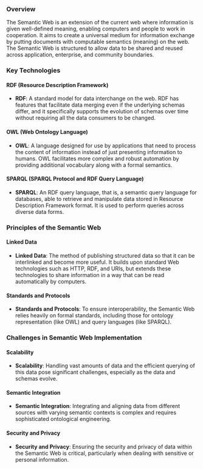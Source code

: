 ### Overview

The Semantic Web is an extension of the current web where information is given well-defined meaning, enabling computers and people to work in cooperation. It aims to create a universal medium for information exchange by putting documents with computable semantics (meaning) on the web. The Semantic Web is structured to allow data to be shared and reused across application, enterprise, and community boundaries.

### Key Technologies

#### RDF (Resource Description Framework)
- **RDF**: A standard model for data interchange on the web. RDF has features that facilitate data merging even if the underlying schemas differ, and it specifically supports the evolution of schemas over time without requiring all the data consumers to be changed.

#### OWL (Web Ontology Language)
- **OWL**: A language designed for use by applications that need to process the content of information instead of just presenting information to humans. OWL facilitates more complex and robust automation by providing additional vocabulary along with a formal semantics.

#### SPARQL (SPARQL Protocol and RDF Query Language)
- **SPARQL**: An RDF query language, that is, a semantic query language for databases, able to retrieve and manipulate data stored in Resource Description Framework format. It is used to perform queries across diverse data forms.

### Principles of the Semantic Web

#### Linked Data
- **Linked Data**: The method of publishing structured data so that it can be interlinked and become more useful. It builds upon standard Web technologies such as HTTP, RDF, and URIs, but extends these technologies to share information in a way that can be read automatically by computers.

#### Standards and Protocols
- **Standards and Protocols**: To ensure interoperability, the Semantic Web relies heavily on formal standards, including those for ontology representation (like OWL) and query languages (like SPARQL).

### Challenges in Semantic Web Implementation

#### Scalability
- **Scalability**: Handling vast amounts of data and the efficient querying of this data pose significant challenges, especially as the data and schemas evolve.

#### Semantic Integration
- **Semantic Integration**: Integrating and aligning data from different sources with varying semantic contexts is complex and requires sophisticated ontological engineering.

#### Security and Privacy
- **Security and Privacy**: Ensuring the security and privacy of data within the Semantic Web is critical, particularly when dealing with sensitive or personal information.